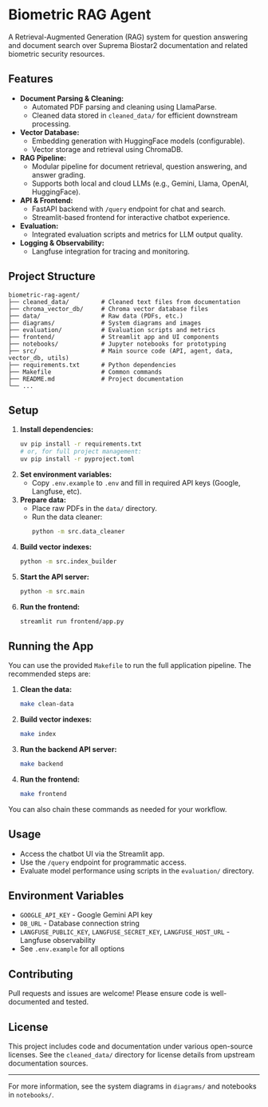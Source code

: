 # Biometric RAG Agent

A Retrieval-Augmented Generation (RAG) system for question answering and document search over Suprema Biostar2 documentation and related biometric security resources.

## Features
- **Document Parsing & Cleaning:**
  - Automated PDF parsing and cleaning using LlamaParse.
  - Cleaned data stored in `cleaned_data/` for efficient downstream processing.
- **Vector Database:**
  - Embedding generation with HuggingFace models (configurable).
  - Vector storage and retrieval using ChromaDB.
- **RAG Pipeline:**
  - Modular pipeline for document retrieval, question answering, and answer grading.
  - Supports both local and cloud LLMs (e.g., Gemini, Llama, OpenAI, HuggingFace).
- **API & Frontend:**
  - FastAPI backend with `/query` endpoint for chat and search.
  - Streamlit-based frontend for interactive chatbot experience.
- **Evaluation:**
  - Integrated evaluation scripts and metrics for LLM output quality.
- **Logging & Observability:**
  - Langfuse integration for tracing and monitoring.

## Project Structure
```
biometric-rag-agent/
├── cleaned_data/         # Cleaned text files from documentation
├── chroma_vector_db/     # Chroma vector database files
├── data/                 # Raw data (PDFs, etc.)
├── diagrams/             # System diagrams and images
├── evaluation/           # Evaluation scripts and metrics
├── frontend/             # Streamlit app and UI components
├── notebooks/            # Jupyter notebooks for prototyping
├── src/                  # Main source code (API, agent, data, vector_db, utils)
├── requirements.txt      # Python dependencies
├── Makefile              # Common commands
├── README.md             # Project documentation
└── ...
```

## Setup
1. **Install dependencies:**
   ```bash
   uv pip install -r requirements.txt
   # or, for full project management:
   uv pip install -r pyproject.toml
   ```
2. **Set environment variables:**
   - Copy `.env.example` to `.env` and fill in required API keys (Google, Langfuse, etc).
3. **Prepare data:**
   - Place raw PDFs in the `data/` directory.
   - Run the data cleaner:
     ```bash
     python -m src.data_cleaner
     ```
4. **Build vector indexes:**
   ```bash
   python -m src.index_builder
   ```
5. **Start the API server:**
   ```bash
   python -m src.main
   ```
6. **Run the frontend:**
   ```bash
   streamlit run frontend/app.py
   ```

## Running the App
You can use the provided `Makefile` to run the full application pipeline. The recommended steps are:

1. **Clean the data:**
   ```bash
   make clean-data
   ```
2. **Build vector indexes:**
   ```bash
   make index
   ```
3. **Run the backend API server:**
   ```bash
   make backend
   ```
4. **Run the frontend:**
   ```bash
   make frontend
   ```

You can also chain these commands as needed for your workflow.

## Usage
- Access the chatbot UI via the Streamlit app.
- Use the `/query` endpoint for programmatic access.
- Evaluate model performance using scripts in the `evaluation/` directory.

## Environment Variables
- `GOOGLE_API_KEY` - Google Gemini API key
- `DB_URL` - Database connection string
- `LANGFUSE_PUBLIC_KEY`, `LANGFUSE_SECRET_KEY`, `LANGFUSE_HOST_URL` - Langfuse observability
- See `.env.example` for all options

## Contributing
Pull requests and issues are welcome! Please ensure code is well-documented and tested.

## License
This project includes code and documentation under various open-source licenses. See the `cleaned_data/` directory for license details from upstream documentation sources.

---
For more information, see the system diagrams in `diagrams/` and notebooks in `notebooks/`.
